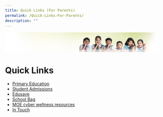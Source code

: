 ```yaml
---
title: Quick Links (For Parents)
permalink: /Quick-Links-For-Parents/
description: ""
---
```

![](/images/Banner.jpg)

Quick Links
===========

*   [Primary Education](http://www.moe.gov.sg/education/primary/)
*   [Student Admissions](https://www.moe.gov.sg/admissions)
*   [Edusave](https://www.moe.gov.sg/education/edusave)
*   [School Bag](http://www.schoolbag.sg/)
*   [MOE cyber wellness resources](https://ictconnection.moe.edu.sg/cyber-wellness)
*   [In Touch](https://zhonghuapri.moe.edu.sg/for-parent/in-touch-newsletter)
